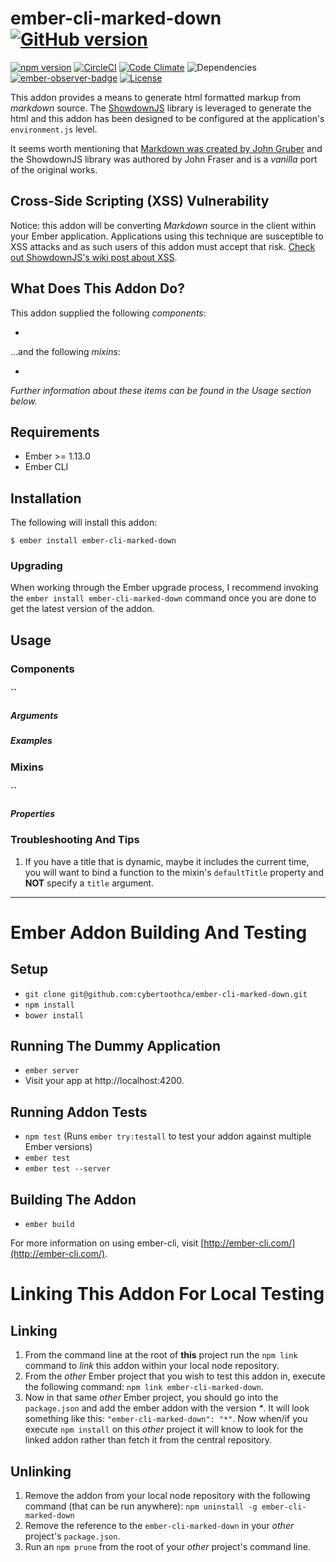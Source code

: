 # ember-cli-marked-down [![GitHub version](https://badge.fury.io/gh/cybertoothca%2Fember-cli-marked-down.svg)](https://badge.fury.io/gh/cybertoothca%2Fember-cli-marked-down)

[![npm version](https://badge.fury.io/js/ember-cli-marked-down.svg)](https://badge.fury.io/js/ember-cli-marked-down) [![CircleCI](https://circleci.com/gh/cybertoothca/ember-cli-marked-down.svg?style=shield)](https://circleci.com/gh/cybertoothca/ember-cli-marked-down) [![Code Climate](https://codeclimate.com/github/cybertoothca/ember-cli-marked-down/badges/gpa.svg)](https://codeclimate.com/github/cybertoothca/ember-cli-marked-down) ![Dependencies](https://david-dm.org/cybertoothca/ember-cli-marked-down.svg) [![ember-observer-badge](http://emberobserver.com/badges/ember-cli-marked-down.svg)](http://emberobserver.com/addons/ember-cli-marked-down) [![License](https://img.shields.io/npm/l/ember-cli-marked-down.svg)](LICENSE.md)

This addon provides a means to generate html formatted markup from 
_markdown_ source.  The [ShowdownJS](https://github.com/showdownjs/showdown) 
library is leveraged to generate the html and this addon has been 
designed to be configured at the application's `environment.js` level.

It seems worth mentioning that [Markdown was created by John Gruber](https://daringfireball.net/projects/markdown/) 
and the ShowdownJS library was authored by John Fraser and is 
a _vanilla_ port of the original works.

## Cross-Side Scripting (XSS) Vulnerability

Notice: this addon will be converting _Markdown_ source in the 
client within your Ember application.  Applications using this 
technique are susceptible to XSS attacks and as such users of this
addon must accept that risk.  [Check out ShowdownJS's wiki post about
XSS](https://github.com/showdownjs/showdown/wiki/Markdown's-XSS-Vulnerability-(and-how-to-mitigate-it)).

## What Does This Addon Do?

This addon supplied the following _components_:

* 

...and the following _mixins_:

*  

_Further information about these items can be found in the Usage 
section below._

## Requirements

* Ember >= 1.13.0
* Ember CLI

## Installation

The following will install this addon:

    $ ember install ember-cli-marked-down

### Upgrading

When working through the Ember upgrade process, I recommend
invoking the `ember install ember-cli-marked-down` command once 
you are done to get the latest version of the addon.

## Usage

### Components

#### ``


##### Arguments

##### Examples


### Mixins

#### ``

##### Properties

### Troubleshooting And Tips

1. If you have a title that is dynamic, maybe it includes the current 
time, you will want to bind a function to 
the mixin's `defaultTitle` property and __NOT__ specify a `title`
argument.

---

# Ember Addon Building And Testing

## Setup

* `git clone git@github.com:cybertoothca/ember-cli-marked-down.git`
* `npm install`
* `bower install`

## Running The Dummy Application

* `ember server`
* Visit your app at http://localhost:4200.

## Running Addon Tests

* `npm test` (Runs `ember try:testall` to test your addon against multiple Ember versions)
* `ember test`
* `ember test --server`

## Building The Addon

* `ember build`

For more information on using ember-cli, visit [http://ember-cli.com/](http://ember-cli.com/).

# Linking This Addon For Local Testing

## Linking

1. From the command line at the root of __this__ project run the 
`npm link` command to _link_ this addon within your local 
node repository.
1. From the _other_ Ember project that you wish to test this addon 
in, execute the following command:
`npm link ember-cli-marked-down`.
1. Now in that same _other_ Ember project, you should go into the
`package.json` and add the ember addon with the version _*_.  It will
look something like this: `"ember-cli-marked-down": "*"`.  Now
when/if you execute `npm install` on this _other_ project it 
will know to look for the linked addon rather than fetch it from
the central repository.

## Unlinking

1. Remove the addon from your local node repository with the following
command (that can be run anywhere):
`npm uninstall -g ember-cli-marked-down`
1. Remove the reference to the `ember-cli-marked-down` 
in your _other_ project's `package.json`.
1. Run an `npm prune` from the root of your _other_ project's command line.
